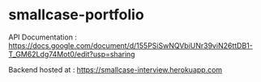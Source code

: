 # smallcase-portfolio

API Documentation : https://docs.google.com/document/d/155PSiSwNQVbiUNr39viN26ttDB1-T_GM62Ldg74Mot0/edit?usp=sharing

Backend hosted at : https://smallcase-interview.herokuapp.com